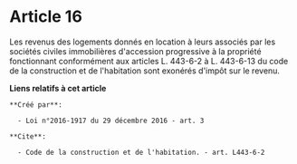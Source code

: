 # Article 16

Les revenus des logements donnés en location à leurs associés par les sociétés civiles immobilières d'accession progressive à
la propriété fonctionnant conformément aux articles L. 443-6-2 à L. 443-6-13 du code de la construction et de l'habitation
sont exonérés d'impôt sur le revenu.

**Liens relatifs à cet article**

	**Créé par**:

	  - Loi n°2016-1917 du 29 décembre 2016 - art. 3

	**Cite**:

	  - Code de la construction et de l'habitation. - art. L443-6-2
